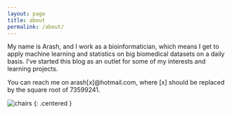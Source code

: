 ```yaml
---
layout: page
title: about
permalink: /about/
---
```


My name is Arash, and I work as a bioinformatician, which means I get to apply machine learning and statistics on big biomedical datasets on a daily basis. I’ve started this blog as an outlet for some of my interests and learning projects.

You can reach me on arash[x]@hotmail.com, where [x] should be replaced by the square root of 73599241.

![chairs](/images/about/chairs.jpg)
{: .centered }
